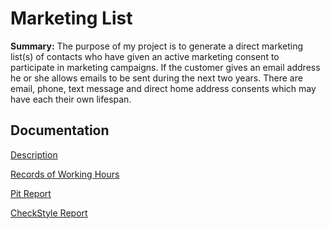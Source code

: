 # Marketing List

__Summary:__ The purpose of my project is to generate a direct marketing list(s) of contacts who have given an active marketing consent to participate in marketing campaigns. If the customer gives an email address he or she allows emails to be sent during the next two years. There are email, phone, text message and direct home address consents which may have each their own lifespan. 

## Documentation

[Description](https://github.com/rikumleppanen/direct-marketing-list/blob/master/documentation/description.md)

[Records of Working Hours](https://github.com/rikumleppanen/direct-marketing-list/blob/master/documentation/recordsofWorkingHours.md)

[Pit Report](https://htmlpreview.github.io/?https://github.com/rikumleppanen/direct-marketing-list/blob/master/documentation/pit-report/201704271019/index.html)

[CheckStyle Report](https://htmlpreview.github.io/?https://github.com/rikumleppanen/direct-marketing-list/blob/master/documentation/checkstyle/checkstyle.html)
